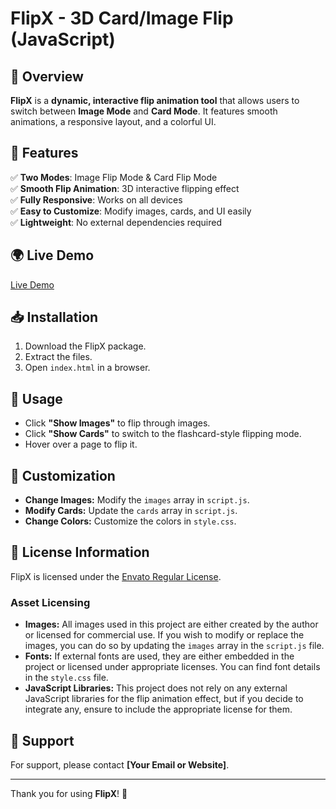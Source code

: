 # FlipX - 3D Card/Image Flip (JavaScript)

## 🚀 Overview

**FlipX** is a **dynamic, interactive flip animation tool** that allows users to switch between **Image Mode** and **Card Mode**. It features smooth animations, a responsive layout, and a colorful UI.

## 🎯 Features

✅ **Two Modes**: Image Flip Mode & Card Flip Mode  
✅ **Smooth Flip Animation**: 3D interactive flipping effect  
✅ **Fully Responsive**: Works on all devices  
✅ **Easy to Customize**: Modify images, cards, and UI easily  
✅ **Lightweight**: No external dependencies required  

## 🌍 Live Demo

[Live Demo](https://riyad745.github.io/FlipX---3D-Card-Image-Flip/)

## 📥 Installation

1. Download the FlipX package.
2. Extract the files.
3. Open `index.html` in a browser.

## 🔧 Usage

- Click **"Show Images"** to flip through images.
- Click **"Show Cards"** to switch to the flashcard-style flipping mode.
- Hover over a page to flip it.

## 🎨 Customization

- **Change Images:** Modify the `images` array in `script.js`.
- **Modify Cards:** Update the `cards` array in `script.js`.
- **Change Colors:** Customize the colors in `style.css`.

## 📜 License Information

FlipX is licensed under the [Envato Regular License](LICENSE.md).

### Asset Licensing

- **Images:** All images used in this project are either created by the author or licensed for commercial use. If you wish to modify or replace the images, you can do so by updating the `images` array in the `script.js` file.
- **Fonts:** If external fonts are used, they are either embedded in the project or licensed under appropriate licenses. You can find font details in the `style.css` file.
- **JavaScript Libraries:** This project does not rely on any external JavaScript libraries for the flip animation effect, but if you decide to integrate any, ensure to include the appropriate license for them.

## 📩 Support

For support, please contact **[Your Email or Website]**.

---

Thank you for using **FlipX**! 🚀
